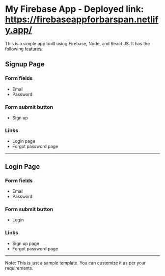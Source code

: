 # My Firebase App - Deployed link: https://firebaseappforbarspan.netlify.app/

This is a simple app built using Firebase, Node, and React JS. It has the following features:

## Signup Page

### Form fields
- Email
- Password

### Form submit button
- Sign up

### Links
- Login page
- Forgot password page

---

## Login Page

### Form fields
- Email
- Password

### Form submit button
- Login

### Links
- Sign up page
- Forgot password page

---

Note: This is just a sample template. You can customize it as per your requirements.

